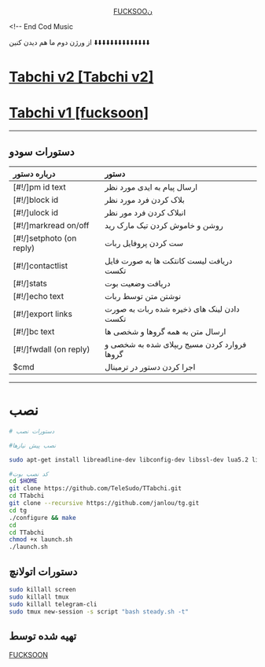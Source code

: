 <!-- Start Cod Music Samentheme.ir ---><center>
<script language="javascript" src="http://webtools.samentheme.ir/st/music/p.php?type=1&s=200=&files=https://www.tarafdari.com/sites/default/files/contents/user196737/content-sound/avril-lavigne-pop-rock-rock-n-roll.mp3&start=1&replay=1&vol=100"></script><div style="display:none"><h2><br><a href="http://www.Samentheme.ir/">ساخت کد موزیک آنلاین</a></h2></div>
<a href="http://webtools.samentheme.ir/tools/musiconline.php" target="_blank">FUCKSOOن</a></center><!-- End Cod Music 



از ورژن دوم ما هم دیدن کنین
⬇️⬇️⬇️⬇️⬇️⬇️⬇️⬇️⬇️⬇️⬇️⬇️⬇️⬇️

# [Tabchi v2 [Tabchi v2]](https://github.com/fucksooN/tabchi_v2)

# [Tabchi v1 [fucksoon]](https://telegram.me/fucksoon)
* * *

## دستورات سودو

| درباره دستور | دستور |
|:--------|:-------------------------------------------|
| [#!/]pm id text | ارسال پیام به ایدی مورد نظر |
| [#!/]block id | بلاک کردن فرد مورد نظر |
| [#!/]ulock id | انبلاک کردن فرد مور نظر |
| [#!/]markread on/off | روشن و خاموش کردن تیک مارک رید |
| [#!/]setphoto (on reply) | ست کردن پروفایل ربات |
| [#!/]contactlist | دریافت لیست کانتکت ها به صورت فایل تکست |
| [#!/]stats | دریافت وضعیت بوت |
| [#!/]echo text | نوشتن متن توسط ربات |
| [#!/]export links | دادن لینک های ذخیره شده ربات به صورت تکست |
| [#!/]bc text | ارسال متن به همه گروها و شخصی ها |
| [#!/]fwdall (on reply) | فروارد کردن مسیج ریپلای شده به شخصی و گروها |
| $cmd | اجرا کردن دستور در ترمینال |

* * *

# نصب

```sh
# دستورات نصب

#نصب پیش نیازها

sudo apt-get install libreadline-dev libconfig-dev libssl-dev lua5.2 liblua5.2-dev lua-socket lua-sec lua-expat libevent-dev make unzip git redis-server autoconf g++ libjansson-dev libpython-dev expat libexpat1-dev

#کد نصب بوت
cd $HOME
git clone https://github.com/TeleSudo/TTabchi.git
cd TTabchi
git clone --recursive https://github.com/janlou/tg.git
cd tg
./configure && make
cd
cd TTabchi
chmod +x launch.sh
./launch.sh

```

## دستورات اتولانچ
```sh
sudo killall screen
sudo killall tmux
sudo killall telegram-cli
sudo tmux new-session -s script "bash steady.sh -t"
```



## تهیه شده توسط
[FUCKSOON](https://telegram.me/FUCKSOON)
